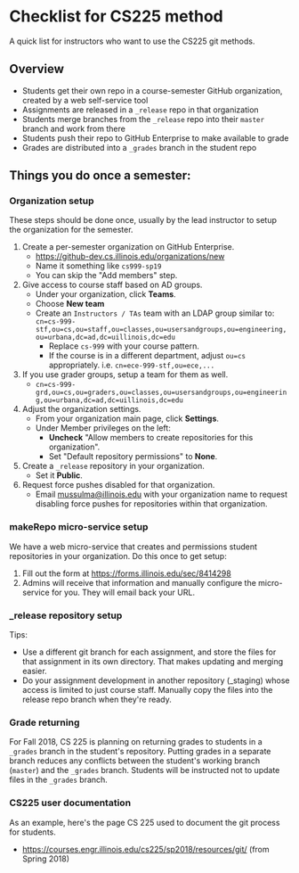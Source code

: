 # Checklist for CS225 method

A quick list for instructors who want to use the CS225 git methods.

## Overview

* Students get their own repo in a course-semester GitHub organization, created by a web self-service tool
* Assignments are released in a `_release` repo in that organization
* Students merge branches from the `_release` repo into their `master` branch and work from there
* Students push their repo to GitHub Enterprise to make available to grade
* Grades are distributed into a `_grades` branch in the student repo

## Things you do once a semester:

### Organization setup

These steps should be done once, usually by the lead instructor to setup the organization for the semester.

1. Create a per-semester organization on GitHub Enterprise.
    * https://github-dev.cs.illinois.edu/organizations/new
    * Name it something like `cs999-sp19`
    * You can skip the "Add members" step.
1. Give access to course staff based on AD groups.
    * Under your organization, click **Teams**.
    * Choose **New team**
    * Create an `Instructors / TAs` team with an LDAP group similar to:<br>
    `cn=cs-999-stf,ou=cs,ou=staff,ou=classes,ou=usersandgroups,ou=engineering,ou=urbana,dc=ad,dc=uillinois,dc=edu`
        * Replace `cs-999` with your course pattern.
        * If the course is in a different department, adjust `ou=cs` appropriately. i.e. `cn=ece-999-stf,ou=ece,...`
1. If you use grader groups, setup a team for them as well.
    * `cn=cs-999-grd,ou=cs,ou=graders,ou=classes,ou=usersandgroups,ou=engineering,ou=urbana,dc=ad,dc=uillinois,dc=edu`
1. Adjust the organization settings.
    * From your organization main page, click **Settings**.
    * Under Member privileges on the left:
        * **Uncheck** "Allow members to create repositories for this organization".
        * Set "Default repository permissions" to **None**.
1. Create a `_release` repository in your organization.
    * Set it **Public**.
1. Request force pushes disabled for that organization.
    * Email mussulma@illinois.edu with your organization name to request disabling force pushes for repositories within that organization.

### makeRepo micro-service setup

We have a web micro-service that creates and permissions student repositories in your organization. Do this once to get setup:

1. Fill out the form at https://forms.illinois.edu/sec/8414298
1. Admins will receive that information and manually configure the micro-service for you. They will email back your URL.

### \_release repository setup

Tips:
* Use a different git branch for each assignment, and store the files for that assignment in its own directory. That makes updating and merging easier.
* Do your assignment development in another repository (\_staging) whose access is limited to just course staff. Manually copy the files into the release repo branch when they're ready.

### Grade returning

For Fall 2018, CS 225 is planning on returning grades to students in a `_grades` branch in the student's repository. Putting grades in a separate branch reduces any conflicts between the student's working branch (`master`) and the `_grades` branch. Students will be instructed not to update files in the `_grades` branch.

### CS225 user documentation

As an example, here's the page CS 225 used to document the git process for students.

- https://courses.engr.illinois.edu/cs225/sp2018/resources/git/ (from Spring 2018)
